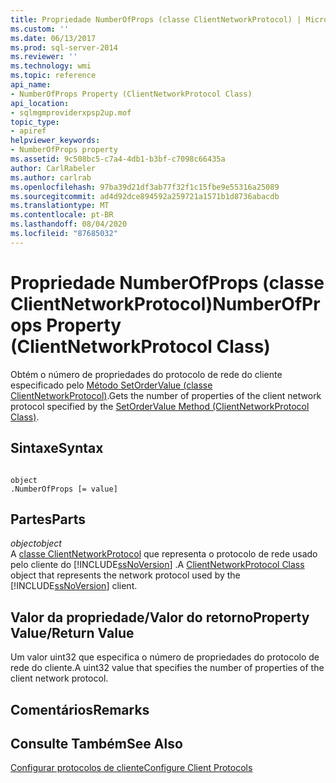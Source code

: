 ```yaml
---
title: Propriedade NumberOfProps (classe ClientNetworkProtocol) | Microsoft Docs
ms.custom: ''
ms.date: 06/13/2017
ms.prod: sql-server-2014
ms.reviewer: ''
ms.technology: wmi
ms.topic: reference
api_name:
- NumberOfProps Property (ClientNetworkProtocol Class)
api_location:
- sqlmgmproviderxpsp2up.mof
topic_type:
- apiref
helpviewer_keywords:
- NumberOfProps property
ms.assetid: 9c508bc5-c7a4-4db1-b3bf-c7098c66435a
author: CarlRabeler
ms.author: carlrab
ms.openlocfilehash: 97ba39d21df3ab77f32f1c15fbe9e55316a25089
ms.sourcegitcommit: ad4d92dce894592a259721a1571b1d8736abacdb
ms.translationtype: MT
ms.contentlocale: pt-BR
ms.lasthandoff: 08/04/2020
ms.locfileid: "87685032"
---
```

# <a name="numberofprops-property-clientnetworkprotocol-class"></a><span data-ttu-id="144b5-102">Propriedade NumberOfProps (classe ClientNetworkProtocol)</span><span class="sxs-lookup"><span data-stu-id="144b5-102">NumberOfProps Property (ClientNetworkProtocol Class)</span></span>
  <span data-ttu-id="144b5-103">Obtém o número de propriedades do protocolo de rede do cliente especificado pelo [Método SetOrderValue (classe ClientNetworkProtocol)](clientnetworkprotocol-class.md).</span><span class="sxs-lookup"><span data-stu-id="144b5-103">Gets the number of properties of the client network protocol specified by the [SetOrderValue Method (ClientNetworkProtocol Class)](clientnetworkprotocol-class.md).</span></span>  
  
## <a name="syntax"></a><span data-ttu-id="144b5-104">Sintaxe</span><span class="sxs-lookup"><span data-stu-id="144b5-104">Syntax</span></span>  
  
```  
  
object  
.NumberOfProps [= value]  
```  
  
## <a name="parts"></a><span data-ttu-id="144b5-105">Partes</span><span class="sxs-lookup"><span data-stu-id="144b5-105">Parts</span></span>  
 <span data-ttu-id="144b5-106">*object*</span><span class="sxs-lookup"><span data-stu-id="144b5-106">*object*</span></span>  
 <span data-ttu-id="144b5-107">A [classe ClientNetworkProtocol](clientnetworkprotocol-class.md) que representa o protocolo de rede usado pelo cliente do [!INCLUDE[ssNoVersion](../../../includes/ssnoversion-md.md)] .</span><span class="sxs-lookup"><span data-stu-id="144b5-107">A [ClientNetworkProtocol Class](clientnetworkprotocol-class.md) object that represents the network protocol used by the [!INCLUDE[ssNoVersion](../../../includes/ssnoversion-md.md)] client.</span></span>  
  
## <a name="property-valuereturn-value"></a><span data-ttu-id="144b5-108">Valor da propriedade/Valor do retorno</span><span class="sxs-lookup"><span data-stu-id="144b5-108">Property Value/Return Value</span></span>  
 <span data-ttu-id="144b5-109">Um valor uint32 que especifica o número de propriedades do protocolo de rede do cliente.</span><span class="sxs-lookup"><span data-stu-id="144b5-109">A uint32 value that specifies the number of properties of the client network protocol.</span></span>  
  
## <a name="remarks"></a><span data-ttu-id="144b5-110">Comentários</span><span class="sxs-lookup"><span data-stu-id="144b5-110">Remarks</span></span>  
  
## <a name="see-also"></a><span data-ttu-id="144b5-111">Consulte Também</span><span class="sxs-lookup"><span data-stu-id="144b5-111">See Also</span></span>  
 [<span data-ttu-id="144b5-112">Configurar protocolos de cliente</span><span class="sxs-lookup"><span data-stu-id="144b5-112">Configure Client Protocols</span></span>](https://technet.microsoft.com/library/ms181035.aspx)  
  
  
